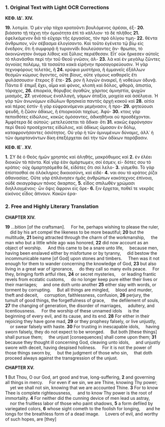 ### 1. Original Text with Light OCR Corrections

**ΚΕΦ. ΙΔʹ. XIV.**

**19.** λοτιμία. Ὁ μὲν γὰρ τάχα κρατοῦντι βουλόμενος ἀρέσαι, ἐξ-
**20.** βιάσατο τῇ τέχνῃ τὴν ὁμοιότητα ἐπὶ τὸ κάλλιον· τὸ δὲ πλῆθος
**21.** ἐφελκόμενον διὰ τὸ εὔχαρι τῆς ἐργασίας, τὸν πρὸ ὀλίγου τιμη-
**22.** θέντα ἄνθρωπον, νῦν σέβασμα ἐλογίσαντο. Καὶ τοῦτο ἐγένετο
    τῷ βίῳ εἰς ἔνεδρον, ὅτι ἢ συμφορᾷ ἢ τυραννίδι δουλεύσαντες ἄν-
    θρωποι, τὸ ἀκοινώνητον ὄνομα λίθοις καὶ ξύλοις περιέθεσαν. Εἶτ᾿
    οὐκ ἤρκεσεν αὐτοῖς τὸ πλανᾶσθαι περὶ τὴν τοῦ Θεοῦ γνῶσιν, ἀλ-
**23.** λὰ καὶ ἐν μεγάλῳ ζῶντες ἀγνοίας πολέμῳ, τὰ τοσαῦτα κακὰ
    εἰρήνην προσαγορεύουσιν. Ἡ γὰρ τεχνοφόρους τελετάς, ἢ
**24.** κρύφια μυστήρια, ἢ ἐμμανεῖς ἐξάλλων θεσμῶν κώμους ἄγοντες,
    οὔτε βίους, οὔτε γάμους καθαρεῖς ἔτι φυλάσσουσιν· ἕτερος δ᾿ ἔτε-
**25.** ρον ἢ λογῶν ἀναιρεῖ, ἢ νοθεύων ὀδυνᾷ. Πάντα δ᾿ ἐπιμιξ ἔχει,
    αἷμα καὶ φόνος, κλοπὴ καὶ δόλος, φθορά, ἀπιστία, τάραχος,
**26.** ἐπιορκία, θόρυβος ἀγαθῶν, χάριτος ἀμνηστία, ψυχῶν μιασμός,
**27.** γενέσεως ἐναλλαγή, γάμων ἀταξία, μοιχεία καὶ ἀσέλγεια. Ἡ
    γὰρ τῶν ἀνωνύμων εἰδώλων θρησκεία παντὸς ἀρχὴ κακοῦ καὶ
**28.** αἰτία καὶ πέρας ἐστίν· ἢ γὰρ εὐφραινόμενοι μεμήνασιν, ἢ προ-
**29.** φητεύουσι ψευδῆ, ἢ ζῶσιν ἀδίκως, ἢ ἐπιορκοῦσι ταχέως. Ἀφύ-
**30.** κτοις γὰρ πεποιθότες εἰδώλοις, κακῶς ὁμόσαντες, ἀδικηθῆναι οὐ
    προσδέχονται. Ἀμφότερα δὲ αὐτούς· μετελεύσεται τὰ ἄδικα· ὅτι
**31.** κακῶς ἐφρόνησαν περὶ Θεοῦ προσέχοντες εἰδώλοις, καὶ ἀδίκως
    ὤμοσαν ἐν δόλῳ, καταφρονήσαντες ὁσιότητος. Οὐ γὰρ ἡ τῶν
    ὀμνυμένων δύναμις, ἀλλ᾿ ἡ τῶν ἁμαρτανόντων δίκη ἐπεξέρχεται
    ἀεὶ τὴν τῶν ἀδίκων παράβασιν.

**ΚΕΦ. ΙΕ΄. XV.**

**1.** ΣΥ δὲ ὁ Θεὸς ἡμῶν χρηστὸς καὶ ἀληθής, μακρόθυμος καὶ
**2.** ἐν ἐλέει διοικῶν τὰ πάντα. Καὶ γὰρ ἐὰν ἁμάρτωμεν, σοί ἐσμεν, εἰ-
    δότες σου τὸ κράτος· οὐχ ἁμαρτησόμεθα δὲ, εἰδότες ὅτι σοὶ λελο-
**3.** γίσμεθα. Τὸ γὰρ ἐπίστασθαί σε ὁλόκληρος δικαιοσύνη, καὶ εἰδέ-
**4.** ναι σου τὸ κράτος ῥίζα ἀθανασίας. Οὔτε γὰρ ἐπλάνησεν ἡμᾶς
    ἀνθρώπων κακότεχνος ἐπίνοια, οὐδὲ σκιαγράφων πόνος ἄκαρπος,
**5.** εἶδος σπιλωθὲν χρώμασι διηλλαγμένοις· ὧν ὄψις ἄφρονι εἰς ὄρε-
**6.** ξιν ἔρχεται, ποθεῖ τε νεκρᾶς εἰκόνος εἶδος ἄπνουν. Κακῶν ἐρα-

### 2. Free and Highly Literary Translation

**CHAPTER XIV.**

**19** ...bition [of the craftsman].
&nbsp;&nbsp;&nbsp;&nbsp;For he, perhaps wishing to please the ruler,
&nbsp;&nbsp;&nbsp;&nbsp;did by his art compel the likeness to be more beautiful;
**20** but the multitude,
**21** being attracted through the charm of the workmanship,
&nbsp;&nbsp;&nbsp;&nbsp;the man who but a little while ago was honored,
**22** did now account as an object of worship.
&nbsp;&nbsp;&nbsp;&nbsp;And this came to be a snare unto life,
&nbsp;&nbsp;&nbsp;&nbsp;because men, having been enslaved either by misfortune or by tyranny,
&nbsp;&nbsp;&nbsp;&nbsp;did bestow the incommunicable name [of God] upon stones and timbers.
&nbsp;&nbsp;&nbsp;&nbsp;Then was it not enough for them to wander concerning the knowledge of God,
**23** but also living in a great war of ignorance,
&nbsp;&nbsp;&nbsp;&nbsp;do they call so many evils peace.
&nbsp;&nbsp;&nbsp;&nbsp;For they, bringing forth artful rites,
**24** or secret mysteries,
&nbsp;&nbsp;&nbsp;&nbsp;or leading frantic revels from ecstatic customs,
&nbsp;&nbsp;&nbsp;&nbsp;do no longer keep pure either their lives or their marriages;
&nbsp;&nbsp;&nbsp;&nbsp;and one doth unto another
**25** either slay with words, or torment by corrupting.
&nbsp;&nbsp;&nbsp;&nbsp;But all things are mingled,
&nbsp;&nbsp;&nbsp;&nbsp;blood and murder, theft and deceit,
&nbsp;&nbsp;&nbsp;&nbsp;corruption, faithlessness, confusion,
**26** perjury, the tumult of good things, the forgetfulness of grace,
&nbsp;&nbsp;&nbsp;&nbsp;the defilement of souls,
**27** the changing of generation, the disorder of marriages,
&nbsp;&nbsp;&nbsp;&nbsp;adultery, and licentiousness.
&nbsp;&nbsp;&nbsp;&nbsp;For the worship of these unnamed idols
&nbsp;&nbsp;&nbsp;&nbsp;is the beginning of every evil, and its cause, and its end.
**28** For either in their rejoicing they have gone mad,
**29** or they prophesy falsely, or live unjustly,
&nbsp;&nbsp;&nbsp;&nbsp;or swear falsely with haste.
**30** For trusting in inescapable idols,
&nbsp;&nbsp;&nbsp;&nbsp;having sworn falsely, they do not expect to be wronged.
&nbsp;&nbsp;&nbsp;&nbsp;But both [these things] shall pursue them;
&nbsp;&nbsp;&nbsp;&nbsp;the unjust [consequences] shall come upon them;
**31** because they thought ill concerning God, cleaving unto idols,
&nbsp;&nbsp;&nbsp;&nbsp;and unjustly swore with deceit, having despised holiness.
&nbsp;&nbsp;&nbsp;&nbsp;For it is not the power of those things sworn by,
&nbsp;&nbsp;&nbsp;&nbsp;but the judgment of those who sin,
&nbsp;&nbsp;&nbsp;&nbsp;that doth proceed always against the transgression of the unjust.

**CHAPTER XV.**

**1** But Thou, O our God, art good and true, long-suffering,
**2** and governing all things in mercy.
&nbsp;&nbsp;&nbsp;&nbsp;For even if we sin, we are Thine, knowing Thy power;
&nbsp;&nbsp;&nbsp;&nbsp;yet we shall not sin, knowing that we are accounted Thine.
**3** For to know Thee is complete righteousness,
&nbsp;&nbsp;&nbsp;&nbsp;and to know Thy power is the root of immortality.
**4** For neither did the cunning device of men lead us astray,
&nbsp;&nbsp;&nbsp;&nbsp;nor the fruitless labor of those who paint shadows,
**5** a form defiled by variegated colors,
**6** whose sight cometh to the foolish for longing,
&nbsp;&nbsp;&nbsp;&nbsp;and he longs for the breathless form of a dead image.
&nbsp;&nbsp;&nbsp;&nbsp;Lovers of evil, and worthy of such hopes, are [they]